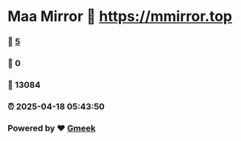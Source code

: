 # Maa Mirror :link: https://mmirror.top 
### :page_facing_up: [5](https://mmirror.top/tag.html) 
### :speech_balloon: 0 
### :hibiscus: 13084 
### :alarm_clock: 2025-04-18 05:43:50 
### Powered by :heart: [Gmeek](https://github.com/Meekdai/Gmeek)
